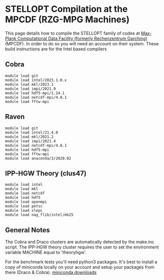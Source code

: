 STELLOPT Compilation at the MPCDF (RZG-MPG Machines)
====================================================

This page details how to compile the STELLOPT family of codes
at [Max-Plank Computational Data Facility (formerly Rechenzentrum Garching)](@http://www.rzg.mpg.de/) (MPCDF). In order to do so you will need an account on their system. These build
instructions are for the Intel based compilers


Cobra
-----

    module load git
    module load intel/2023.1.0.x
    module load mkl/2023.1
    module load impi/2021.9
    module load hdf5-mpi/1.14.1
    module load netcdf-mpi/4.8.1
    module load fftw-mpi

Raven
-----

    module load git
    module load intel/21.4.0
    module load mkl/2021.2
    module load impi/2021.4
    module load netcdf-mpi/4.8.1
    module load hdf5-mpi
    module load fftw-mpi
    module load anaconda/3/2020.02

IPP-HGW Theory (clus47)
-----

    module load intel
    module load mkl
    module load netcdf
    module load hdf5
    module load openmpi
    module load petsc
    module load slepc
    module load nag_flib/intel/mk25

General Notes
-------------

The Cobra and Draco clusters are automatically detected
by the make.inc script. The IPP-HGW theory cluster
requires the user to set the environment variable 
MACHINE equal to 'theoryhgw'.

For the benchmark tests you'll need python3
packages.  It's best to install a copy of miniconda
locally on your account and setup your packages
from there (Draco & Cobra). [miniconda downloads](https://docs.conda.io/en/latest/miniconda.html)
